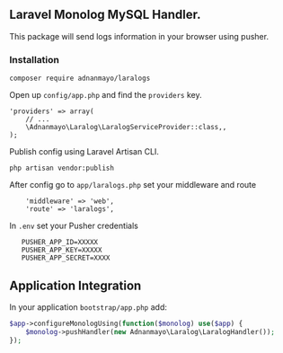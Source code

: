## Laravel Monolog MySQL Handler.

This package will send logs information in your browser using pusher.

### Installation

~~~
composer require adnanmayo/laralogs
~~~

Open up `config/app.php` and find the `providers` key.

~~~
'providers' => array(
    // ...
    \Adnanmayo\Laralog\LaralogServiceProvider::class,,
);
~~~

Publish config using Laravel Artisan CLI.

~~~
php artisan vendor:publish
~~~


After config go to `app/laralogs.php` set your middleware and route

~~~
    'middleware' => 'web',
    'route' => 'laralogs',
~~~


In `.env` set your Pusher credentials

~~~
   PUSHER_APP_ID=XXXXX
   PUSHER_APP_KEY=XXXXX
   PUSHER_APP_SECRET=XXXX
~~~




## Application Integration

In your application `bootstrap/app.php` add:

~~~php
$app->configureMonologUsing(function($monolog) use($app) {
    $monolog->pushHandler(new Adnanmayo\Laralog\LaralogHandler());
});
~~~

